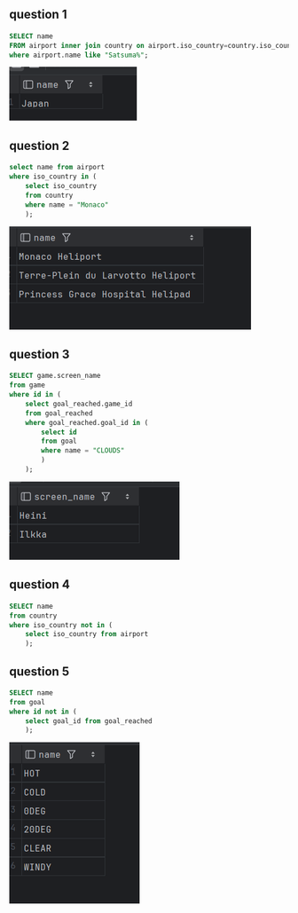 ## question 1
```sql
SELECT name 
FROM airport inner join country on airport.iso_country=country.iso_country
where airport.name like "Satsuma%";
```
![img_6.png](img_6.png)
## question 2
```sql
select name from airport
where iso_country in (
    select iso_country
    from country
    where name = "Monaco"
    );
```
![img_5.png](img_5.png)
## question 3
```sql
SELECT game.screen_name
from game
where id in (
    select goal_reached.game_id
    from goal_reached
    where goal_reached.goal_id in (
        select id
        from goal
        where name = "CLOUDS"
        )
    );
```
![img_7.png](img_7.png)
## question 4  
```sql
SELECT name
from country
where iso_country not in (
    select iso_country from airport
    );
```
## question 5  
```sql
SELECT name
from goal
where id not in (
    select goal_id from goal_reached
    );
```
![img_8.png](img_8.png)